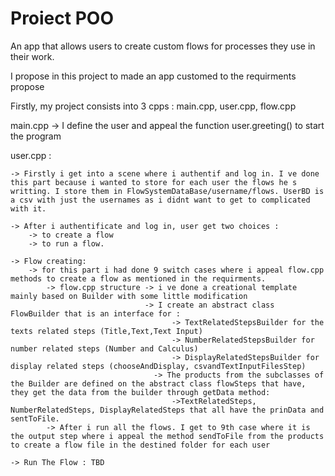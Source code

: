 # Proiect POO
An app that allows users to create custom flows for processes they use in their work.

I propose in this project to made an app customed to the requirments propose

Firstly, my project consists into 3 cpps : main.cpp, user.cpp, flow.cpp

main.cpp -> I define the user and appeal the function user.greeting() to start the program 

user.cpp : 
    
    -> Firstly i get into a scene where i authentif and log in. I ve done this part because i wanted to store for each user the flows he s writting. I store them in FlowSystemDataBase/username/flows. UserBD is a csv with just the usernames as i didnt want to get to complicated with it.

    -> After i authentificate and log in, user get two choices : 
        -> to create a flow
        -> to run a flow.
    
    -> Flow creating:
        -> for this part i had done 9 switch cases where i appeal flow.cpp methods to create a flow as mentioned in the requirments.
            -> flow.cpp structure -> i ve done a creational template mainly based on Builder with some little modification
                                  -> I create an abstract class FlowBuilder that is an interface for : 
                                        -> TextRelatedStepsBuilder for the texts related steps (Title,Text,Text Input)
                                        -> NumberRelatedStepsBuilder for number related steps (Number and Calculus)
                                        -> DisplayRelatedStepsBuilder for display related steps (chooseAndDisplay, csvandTextInputFilesStep)
                                    -> The products from the subclasses of the Builder are defined on the abstract class flowSteps that have, they get the data from the builder through getData method:
                                        ->TextRelatedSteps, NumberRelatedSteps, DisplayRelatedSteps that all have the prinData and sentToFile.
            -> After i run all the flows. I get to 9th case where it is the output step where i appeal the method sendToFile from the products to create a flow file in the destined folder for each user  
    
    -> Run The Flow : TBD 
